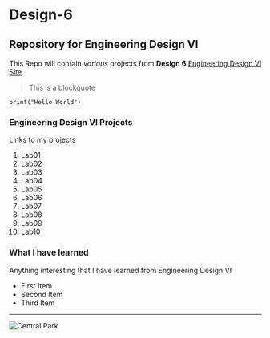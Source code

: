 # Design-6
## Repository for Engineering Design VI
This Repo will contain *various* projects from **Design 6**
[Engineering Design VI Site](https://sites.google.com/view/ece322)
> This is a blockquote

`print("Hello World")`
### Engineering Design VI Projects
Links to my projects
1. Lab01
2. Lab02
3. Lab03
4. Lab04
5. Lab05
6. Lab06
7. Lab07
8. Lab08
9. Lab09
10. Lab10

### What I have learned
Anything interesting that I have learned from Engineering Design VI
- First Item
- Second Item
- Third Item

---

![Central Park](https://github.com/kamiltomaszk/Design-6/assets/95594092/d2710f85-8b9d-4e10-b9d0-c9d808efd124)
